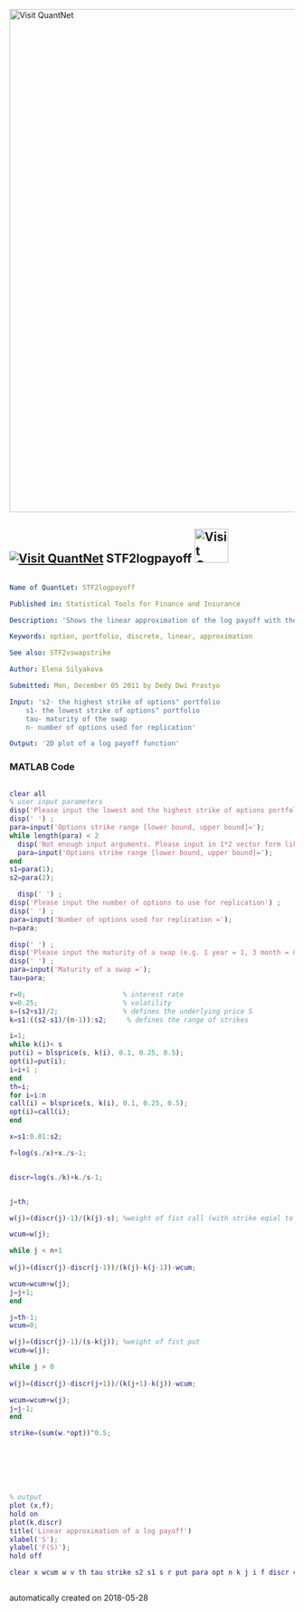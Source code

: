 [<img src="https://github.com/QuantLet/Styleguide-and-FAQ/blob/master/pictures/banner.png" width="888" alt="Visit QuantNet">](http://quantlet.de/)

## [<img src="https://github.com/QuantLet/Styleguide-and-FAQ/blob/master/pictures/qloqo.png" alt="Visit QuantNet">](http://quantlet.de/) **STF2logpayoff** [<img src="https://github.com/QuantLet/Styleguide-and-FAQ/blob/master/pictures/QN2.png" width="60" alt="Visit QuantNet 2.0">](http://quantlet.de/)

```yaml

Name of QuantLet: STF2logpayoff

Published in: Statistical Tools for Finance and Insurance

Description: 'Shows the linear approximation of the log payoff with the portfolio of options of a given number of strikes and given range. The code needs "blsprice" function from MATLAB toolbox.'

Keywords: option, portfolio, discrete, linear, approximation

See also: STF2vswapstrike

Author: Elena Silyakova

Submitted: Mon, December 05 2011 by Dedy Dwi Prastyo

Input: 's2- the highest strike of options" portfolio
	s1- the lowest strike of options" portfolio
	tau- maturity of the swap
	n- number of options used for replication'

Output: '2D plot of a log payoff function'
```

### MATLAB Code
```matlab

clear all
% user input parameters
disp('Please input the lowest and the highest strike of options portfolio as: [10,200]') ;
disp(' ') ;
para=input('Options strike range [lower bound, upper bound]=');
while length(para) < 2
  disp('Not enough input arguments. Please input in 1*2 vector form like [10,200] or [10,200]');
  para=input('Options strike range [lower bound, upper bound]=');
end
s1=para(1);
s2=para(2);

  disp(' ') ;
disp('Please input the number of options to use for replication') ;
disp(' ') ;
para=input('Number of options used for replication =');
n=para;

disp(' ') ;
disp('Please input the maturity of a swap (e.g. 1 year = 1, 3 month = 0.25)') ;
disp(' ') ;
para=input('Maturity of a swap =');
tau=para;

r=0;                        % interest rate
v=0.25;                     % volatility
s=(s2+s1)/2;                % defines the underlying price S
k=s1:((s2-s1)/(n-1)):s2;     % defines the range of strikes

i=1;
while k(i)< s    
put(i) = blsprice(s, k(i), 0.1, 0.25, 0.5);
opt(i)=put(i);
i=i+1 ;   
end
th=i;
for i=i:n    
call(i) = blsprice(s, k(i), 0.1, 0.25, 0.5);
opt(i)=call(i);
end    

x=s1:0.01:s2;

f=log(s./x)+x./s-1;


discr=log(s./k)+k./s-1;


j=th;

w(j)=(discr(j)-1)/(k(j)-s); %weight of fist call (with strike eqial to spot price)

wcum=w(j);

while j < n+1   
    
w(j)=(discr(j)-discr(j-1))/(k(j)-k(j-1))-wcum;

wcum=wcum+w(j);
j=j+1;
end

j=th-1;
wcum=0;

w(j)=(discr(j)-1)/(s-k(j)); %weight of fist put
wcum=w(j);

while j > 0  
    
w(j)=(discr(j)-discr(j+1))/(k(j+1)-k(j))-wcum;

wcum=wcum+w(j);
j=j-1;
end

strike=(sum(w.*opt))^0.5;







% output
plot (x,f);
hold on
plot(k,discr)
title('Linear approximation of a log payoff')
xlabel('S');
ylabel('F(S)');
hold off

clear x wcum w v th tau strike s2 s1 s r put para opt n k j i f discr call ans



```

automatically created on 2018-05-28